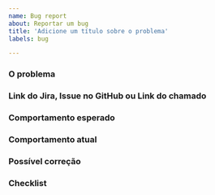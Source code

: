```yaml
---
name: Bug report
about: Reportar um bug
title: 'Adicione um título sobre o problema'
labels: bug

---
```


### O problema

<!-- Obrigatório. Descreva de forma detalhada o problema e por que você considera um bug. -->

### Link do Jira, Issue no GitHub ou Link do chamado

<!-- Obrigatório. Adicione aqui todos os links de onde originou essa tarefa -->

### Comportamento esperado

<!-- Obrigatório. Descreva o que deveria estar acontecendo. -->

### Comportamento atual

<!-- Obrigatório. Descreva o que está acontecendo. -->

### Possível correção

<!-- Opcional. Descreva aqui o que pode ser feito para resolver o problema. -->

### Checklist

<!-- Opcional. Adicione cada tarefa que precisa ser feita. -->

<!-- - [ ] Nome da tarefa -->
